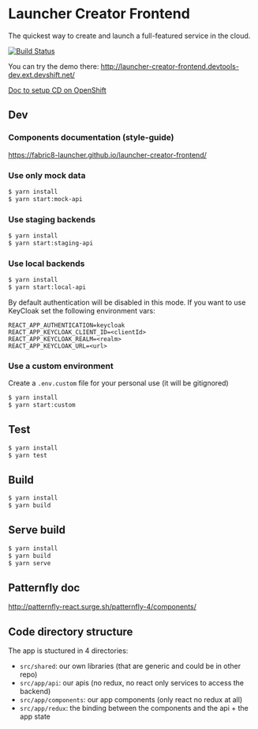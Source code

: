 
# Launcher Creator Frontend

The quickest way to create and launch a full-featured service in the cloud.

[![Build Status](https://semaphoreci.com/api/v1/fabric8-launcher/launcher-creator-frontend/branches/master/badge.svg)](https://semaphoreci.com/fabric8-launcher/launcher-creator-frontend)

You can try the demo there: http://launcher-creator-frontend.devtools-dev.ext.devshift.net/

[Doc to setup CD on OpenShift ](./openshift-setup.md)


## Dev

### Components documentation (style-guide)
https://fabric8-launcher.github.io/launcher-creator-frontend/

### Use only mock data
```bash
$ yarn install
$ yarn start:mock-api
```

### Use staging backends
```bash
$ yarn install
$ yarn start:staging-api
```

### Use local backends
```bash
$ yarn install
$ yarn start:local-api
```

By default authentication will be disabled in this mode. If you want to use KeyCloak set the following environment vars:
```
REACT_APP_AUTHENTICATION=keycloak
REACT_APP_KEYCLOAK_CLIENT_ID=<clientId>
REACT_APP_KEYCLOAK_REALM=<realm>
REACT_APP_KEYCLOAK_URL=<url>
```

### Use a custom environment

Create a `.env.custom` file for your personal use (it will be gitignored)
```bash
$ yarn install
$ yarn start:custom
```

## Test

```bash
$ yarn install
$ yarn test
```

## Build

```bash
$ yarn install
$ yarn build
```

## Serve build

```bash
$ yarn install
$ yarn build
$ yarn serve
```

## Patternfly doc
http://patternfly-react.surge.sh/patternfly-4/components/

## Code directory structure

The app is stuctured in 4 directories:
- `src/shared`: our own libraries (that are generic and could be in other repo)
-  `src/app/api`: our apis (no redux, no react only services to access the backend)
-  `src/app/components`: our app components (only react no redux at all)
-  `src/app/redux`:  the binding between the components and the api + the app state


